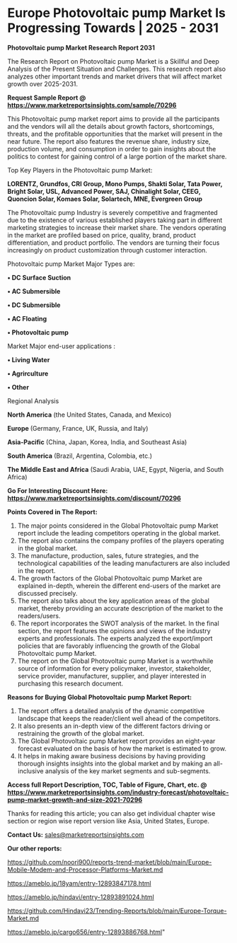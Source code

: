 # Europe Photovoltaic pump Market Is Progressing Towards | 2025 - 2031

<strong>Photovoltaic pump Market Research Report 2031</strong>

The Research Report on Photovoltaic pump Market is a Skillful and Deep Analysis of the Present Situation and Challenges. This research report also analyzes other important trends and market drivers that will affect market growth over 2025-2031.

<strong>Request Sample Report @ <a href=https://www.marketreportsinsights.com/sample/70296>https://www.marketreportsinsights.com/sample/70296</a></strong>

This Photovoltaic pump market report aims to provide all the participants and the vendors will all the details about growth factors, shortcomings, threats, and the profitable opportunities that the market will present in the near future. The report also features the revenue share, industry size, production volume, and consumption in order to gain insights about the politics to contest for gaining control of a large portion of the market share.

Top Key Players in the Photovoltaic pump Market:

<strong>LORENTZ, Grundfos, CRI Group, Mono Pumps, Shakti Solar, Tata Power, Bright Solar, USL, Advanced Power, SAJ, Chinalight Solar, CEEG, Quoncion Solar, Komaes Solar, Solartech, MNE, Evergreen Group</strong>

The Photovoltaic pump Industry is severely competitive and fragmented due to the existence of various established players taking part in different marketing strategies to increase their market share. The vendors operating in the market are profiled based on price, quality, brand, product differentiation, and product portfolio. The vendors are turning their focus increasingly on product customization through customer interaction.

Photovoltaic pump Market Major Types are:

<strong>• DC Surface Suction

• AC Submersible

• DC Submersible

• AC Floating

• Photovoltaic pump</strong>

Market Major end-user applications :

<strong>• Living Water

• Agrirculture

• Other</strong>

Regional Analysis

</u><strong><b>North America</b></strong> (the United States, Canada, and Mexico)

<strong><b>Europe </b></strong>(Germany, France, UK, Russia, and Italy)

<strong><b>Asia-Pacific</b></strong> (China, Japan, Korea, India, and Southeast Asia)

<strong><b>South America</b></strong> (Brazil, Argentina, Colombia, etc.)

<strong><b>The Middle East and Africa</b></strong> (Saudi Arabia, UAE, Egypt, Nigeria, and South Africa)

<strong>Go For Interesting Discount Here: <a href=https://www.marketreportsinsights.com/discount/70296>https://www.marketreportsinsights.com/discount/70296</a></strong>

<strong>Points Covered in The Report:</strong>
<ol>
  <li>The major points considered in the Global Photovoltaic pump Market report include the leading competitors operating in the global market.</li>
  <li>The report also contains the company profiles of the players operating in the global market.</li>
  <li>The manufacture, production, sales, future strategies, and the technological capabilities of the leading manufacturers are also included in the report.</li>
  <li>The growth factors of the Global Photovoltaic pump Market are explained in-depth, wherein the different end-users of the market are discussed precisely.</li>
  <li>The report also talks about the key application areas of the global market, thereby providing an accurate description of the market to the readers/users.</li>
  <li>The report incorporates the SWOT analysis of the market. In the final section, the report features the opinions and views of the industry experts and professionals. The experts analyzed the export/import policies that are favorably influencing the growth of the Global Photovoltaic pump Market.</li>
  <li>The report on the Global Photovoltaic pump Market is a worthwhile source of information for every policymaker, investor, stakeholder, service provider, manufacturer, supplier, and player interested in purchasing this research document.</li>
</ol>
<strong>Reasons for Buying Global Photovoltaic pump Market Report:</strong>

<ol>
  <li>The report offers a detailed analysis of the dynamic competitive landscape that keeps the reader/client well ahead of the competitors.</li>
  <li>It also presents an in-depth view of the different factors driving or restraining the growth of the global market.</li>
  <li>The Global Photovoltaic pump Market report provides an eight-year forecast evaluated on the basis of how the market is estimated to grow.</li>
  <li>It helps in making aware business decisions by having providing thorough insights insights into the global market and by making an all-inclusive analysis of the key market segments and sub-segments.</li>
</ol>
<strong>Access full Report Description, TOC, Table of Figure, Chart, etc. @ <a href=https://www.marketreportsinsights.com/industry-forecast/photovoltaic-pump-market-growth-and-size-2021-70296>https://www.marketreportsinsights.com/industry-forecast/photovoltaic-pump-market-growth-and-size-2021-70296</a></strong>


Thanks for reading this article; you can also get individual chapter wise section or region wise report version like Asia, United States, Europe.

<strong>Contact Us:</strong>
sales@marketreportsinsights.com

<strong>Our other reports:</strong>

<a href=https://github.com/noori900/reports-trend-market/blob/main/Europe-Mobile-Modem-and-Processor-Platforms-Market.md>https://github.com/noori900/reports-trend-market/blob/main/Europe-Mobile-Modem-and-Processor-Platforms-Market.md</a>

<a href=https://ameblo.jp/18yam/entry-12893847178.html>https://ameblo.jp/18yam/entry-12893847178.html</a>

<a href=https://ameblo.jp/hindavi/entry-12893891024.html>https://ameblo.jp/hindavi/entry-12893891024.html</a>

<a href=https://github.com/Hindavi23/Trending-Reports/blob/main/Europe-Torque-Market.md>https://github.com/Hindavi23/Trending-Reports/blob/main/Europe-Torque-Market.md</a>

<a href=https://ameblo.jp/cargo656/entry-12893886768.html>https://ameblo.jp/cargo656/entry-12893886768.html</a>"
